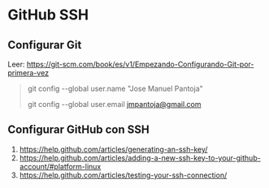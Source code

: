# GitHub SSH

## Configurar Git

Leer: https://git-scm.com/book/es/v1/Empezando-Configurando-Git-por-primera-vez

> git config --global user.name "Jose Manuel Pantoja"
> 
> git config --global user.email jmpantoja@gmail.com

## Configurar GitHub con SSH

1. https://help.github.com/articles/generating-an-ssh-key/
2. https://help.github.com/articles/adding-a-new-ssh-key-to-your-github-account/#platform-linux
3. https://help.github.com/articles/testing-your-ssh-connection/
